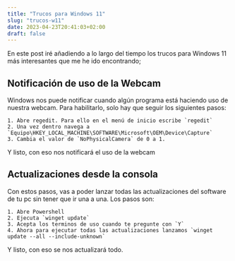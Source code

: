 ```yaml
---
title: "Trucos para Windows 11"
slug: "trucos-w11"
date: 2023-04-23T20:41:03+02:00
draft: false
---
```


En este post iré añadiendo a lo largo del tiempo los trucos para Windows 11 más interesantes que me he ido encontrando;

## Notificación de uso de la Webcam

Windows nos puede notificar cuando algún programa está haciendo uso de nuestra webcam. Para habilitarlo, solo hay que seguir los siguientes pasos:

    1. Abre regedit. Para ello en el menú de inicio escribe `regedit`
    2. Una vez dentro navega a `Equipo\HKEY_LOCAL_MACHINE\SOFTWARE\Microsoft\OEM\Device\Capture`
    3. Cambia el valor de `NoPhysicalCamera` de 0 a 1.

Y listo, con eso nos notificará el uso de la webcam

## Actualizaciones desde la consola

Con estos pasos, vas a poder lanzar todas las actualizaciones del software de tu pc sin tener que ir una a una. Los pasos son:

    1. Abre Powershell
    2. Ejecuta `winget update`
    3. Acepta los terminos de uso cuando te pregunte con `Y`
    4. Ahora para ejecutar todas las actualizaciones lanzamos `winget update --all --include-unknown`

Y listo, con eso se nos actualizará todo.
